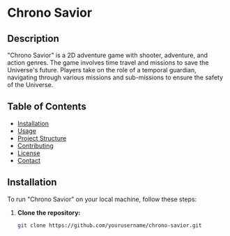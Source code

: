 # Chrono Savior

## Description
"Chrono Savior" is a 2D adventure game with shooter, adventure, and action genres. The game involves time travel and missions to save the Universe's future. Players take on the role of a temporal guardian, navigating through various missions and sub-missions to ensure the safety of the Universe.

## Table of Contents
- [Installation](#installation)
- [Usage](#usage)
- [Project Structure](#project-structure)
- [Contributing](#contributing)
- [License](#license)
- [Contact](#contact)

## Installation
To run "Chrono Savior" on your local machine, follow these steps:

1. **Clone the repository:**
   ```sh
   git clone https://github.com/yourusername/chrono-savior.git
